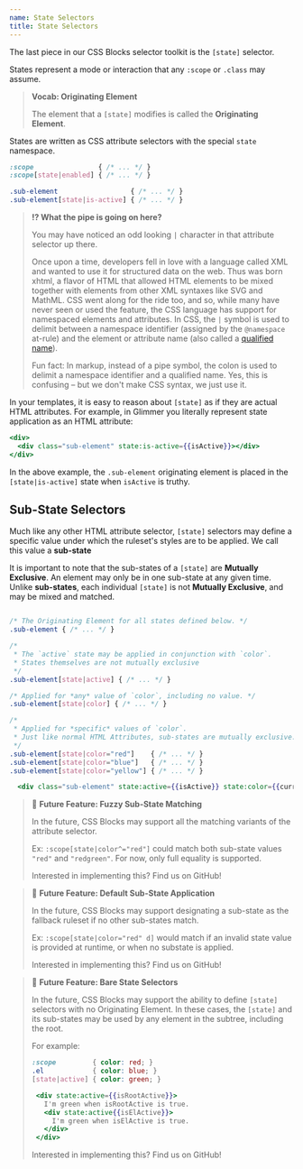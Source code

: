 ```yaml
---
name: State Selectors
title: State Selectors
---
```


The last piece in our CSS Blocks selector toolkit is the `[state]` selector.

States represent a mode or interaction that any `:scope` or `.class` may assume.

> **Vocab: Originating Element**
>
> The element that a `[state]` modifies is called the **Originating Element**.

States are written as CSS attribute selectors with the special `state` namespace.

```css
:scope                { /* ... */ }
:scope[state|enabled] { /* ... */ }

.sub-element                  { /* ... */ }
.sub-element[state|is-active] { /* ... */ }
```

> **!? What the pipe is going on here?**
>
> You may have noticed an odd looking `|` character in that attribute selector up there.
>
> Once upon a time, developers fell in love with a language called XML and wanted to use it for structured data on the web. Thus was born xhtml, a flavor of HTML that allowed HTML elements to be mixed together with elements from other XML syntaxes like SVG and MathML. CSS went along for the ride too, and so, while many have never seen or used the feature, the CSS language has support for namespaced elements and attributes. In CSS, the `|` symbol is used to delimit between a namespace identifier (assigned by the `@namespace` at-rule) and the element or attribute name (also called a [qualified name](https://drafts.csswg.org/css-namespaces-3/#css-qualified-name)).
>
> Fun fact: In markup, instead of a pipe symbol, the colon is used to delimit a namespace identifier and a qualified name. Yes, this is confusing – but we don't make CSS syntax, we just use it.

In your templates, it is easy to reason about `[state]` as if they are actual HTML attributes. For example, in Glimmer you literally represent state application as an HTML attribute:

```handlebars
<div>
  <div class="sub-element" state:is-active={{isActive}}></div>
</div>
```

In the above example, the `.sub-element` originating element is placed in the `[state|is-active]` state when `isActive` is truthy.

## Sub-State Selectors

Much like any other HTML attribute selector, `[state]` selectors may define a specific value under which the ruleset's styles are to be applied. We call this value a **sub-state**

It is important to note that the sub-states of a `[state]` are **Mutually Exclusive**. An element may only be in one sub-state at any given time. Unlike **sub-states**, each individual `[state]` is not **Mutually Exclusive**, and may be mixed and matched.

```css

/* The Originating Element for all states defined below. */
.sub-element { /* ... */ }

/*
 * The `active` state may be applied in conjunction with `color`.
 * States themselves are not mutually exclusive
 */
.sub-element[state|active] { /* ... */ }

/* Applied for *any* value of `color`, including no value. */
.sub-element[state|color] { /* ... */ }

/*
 * Applied for *specific* values of `color`.
 * Just like normal HTML Attributes, sub-states are mutually exclusive.
 */
.sub-element[state|color="red"]    { /* ... */ }
.sub-element[state|color="blue"]   { /* ... */ }
.sub-element[state|color="yellow"] { /* ... */ }
```

```handlebars
  <div class="sub-element" state:active={{isActive}} state:color={{currentColor}} />
```

> 🔮 **Future Feature: Fuzzy Sub-State Matching**
>
> In the future, CSS Blocks may support all the matching variants of the attribute selector.
>
> Ex: `:scope[state|color^="red"]` could match both sub-state values `"red"` and `"redgreen"`.
> For now, only full equality is supported.
>
> Interested in implementing this? Find us on GitHub!


> 🔮 **Future Feature: Default Sub-State Application**
>
> In the future, CSS Blocks may support designating a sub-state as the fallback ruleset if no
> other sub-states match.
>
> Ex: `:scope[state|color="red" d]` would match if an invalid state value is provided at runtime,
> or when no substate is applied.
>
> Interested in implementing this? Find us on GitHub!


> 🔮 **Future Feature: Bare State Selectors**
>
> In the future, CSS Blocks may support the ability to define `[state]` selectors with no Originating
> Element. In these cases, the `[state]` and its sub-states may be used by any element in the subtree,
> including the root.
>
> For example:
> ```css
> :scope         { color: red; }
> .el            { color: blue; }
> [state|active] { color: green; }
> ```
> ```handlebars
>  <div state:active={{isRootActive}}>
>    I'm green when isRootActive is true.
>    <div state:active{{isElActive}}>
>      I'm green when isElActive is true.
>    </div>
>  </div>
> ```
> Interested in implementing this? Find us on GitHub!